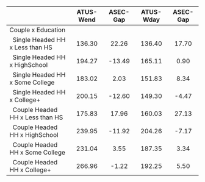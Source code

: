 
|                      |    ATUS-Wend |     ASEC-Gap |    ATUS-Wday |     ASEC-Gap |
| -------------------- | :----------: | :----------: | :----------: | :----------: |
| Couple x Education   |              |              |              |              |
| &nbsp;&nbsp;Single Headed HH x Less than HS |       136.30 |        22.26 |       136.40 |        17.70 |
| &nbsp;&nbsp;Single Headed HH x HighSchool |       194.27 |       -13.49 |       165.11 |         0.90 |
| &nbsp;&nbsp;Single Headed HH x Some College |       183.02 |         2.03 |       151.83 |         8.34 |
| &nbsp;&nbsp;Single Headed HH x College+ |       200.15 |       -12.60 |       149.30 |        -4.47 |
| &nbsp;&nbsp;Couple Headed HH x Less than HS |       175.83 |        17.96 |       160.03 |        27.13 |
| &nbsp;&nbsp;Couple Headed HH x HighSchool |       239.95 |       -11.92 |       204.26 |        -7.17 |
| &nbsp;&nbsp;Couple Headed HH x Some College |       231.04 |         3.55 |       187.35 |         3.34 |
| &nbsp;&nbsp;Couple Headed HH x College+ |       266.96 |        -1.22 |       192.25 |         5.50 |


